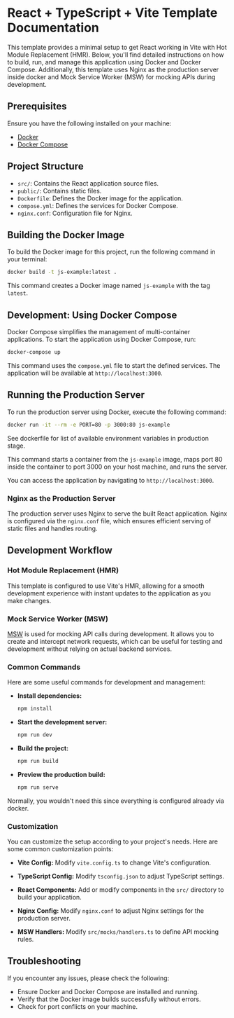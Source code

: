 # React + TypeScript + Vite Template Documentation

This template provides a minimal setup to get React working in Vite with Hot Module Replacement (HMR). Below, you'll find detailed instructions on how to build, run, and manage this application using Docker and Docker Compose. Additionally, this template uses Nginx as the production server inside docker and Mock Service Worker (MSW) for mocking APIs during development.

## Prerequisites

Ensure you have the following installed on your machine:

- [Docker](https://www.docker.com/products/docker-desktop)
- [Docker Compose](https://docs.docker.com/compose/install/)

## Project Structure

- `src/`: Contains the React application source files.
- `public/`: Contains static files.
- `Dockerfile`: Defines the Docker image for the application.
- `compose.yml`: Defines the services for Docker Compose.
- `nginx.conf`: Configuration file for Nginx.

## Building the Docker Image

To build the Docker image for this project, run the following command in your terminal:

```sh
docker build -t js-example:latest .
```

This command creates a Docker image named `js-example` with the tag `latest`.

## Development: Using Docker Compose

Docker Compose simplifies the management of multi-container applications. To start the application using Docker Compose, run:

```sh
docker-compose up
```

This command uses the `compose.yml` file to start the defined services. The application will be available at `http://localhost:3000`.

## Running the Production Server

To run the production server using Docker, execute the following command:

```sh
docker run -it --rm -e PORT=80 -p 3000:80 js-example
```

See dockerfile for list of available environment variables in production stage.

This command starts a container from the `js-example` image, maps port 80 inside the container to port 3000 on your host machine, and runs the server.

You can access the application by navigating to `http://localhost:3000`.

### Nginx as the Production Server

The production server uses Nginx to serve the built React application. Nginx is configured via the `nginx.conf` file, which ensures efficient serving of static files and handles routing.

## Development Workflow

### Hot Module Replacement (HMR)

This template is configured to use Vite's HMR, allowing for a smooth development experience with instant updates to the application as you make changes.

### Mock Service Worker (MSW)

[MSW] is used for mocking API calls during development. It allows you to create and intercept network requests, which can be useful for testing and development without relying on actual backend services.

### Common Commands

Here are some useful commands for development and management:

- **Install dependencies:**

  ```sh
  npm install
  ```

- **Start the development server:**

  ```sh
  npm run dev
  ```

- **Build the project:**

  ```sh
  npm run build
  ```

- **Preview the production build:**
  ```sh
  npm run serve
  ```

Normally, you wouldn't need this since everything is configured already via docker.

### Customization

You can customize the setup according to your project's needs. Here are some common customization points:

- **Vite Config:**
  Modify `vite.config.ts` to change Vite's configuration.

- **TypeScript Config:**
  Modify `tsconfig.json` to adjust TypeScript settings.

- **React Components:**
  Add or modify components in the `src/` directory to build your application.

- **Nginx Config:**
  Modify `nginx.conf` to adjust Nginx settings for the production server.

- **MSW Handlers:**
  Modify `src/mocks/handlers.ts` to define API mocking rules.

## Troubleshooting

If you encounter any issues, please check the following:

- Ensure Docker and Docker Compose are installed and running.
- Verify that the Docker image builds successfully without errors.
- Check for port conflicts on your machine.

[msw]: https://mswjs.io/
